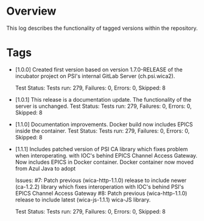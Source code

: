 # Overview

This log describes the functionality of tagged versions within the repository.

# Tags  
* [1.0.0] 
  Created first version based on version 1.7.0-RELEASE of the incubator project on PSI's 
  internal GitLab Server (ch.psi.wica2).
  
  Test Status: Tests run: 279, Failures: 0, Errors: 0, Skipped: 8
  
* [1.0.1] 
  This release is a documentation update. The functionality of the server is unchanged.
  Test Status: Tests run: 279, Failures: 0, Errors: 0, Skipped: 8
    
* [1.1.0] 
  Documentation improvements. Docker build now includes EPICS inside the container.
  Test Status: Tests run: 279, Failures: 0, Errors: 0, Skipped: 8
   
* [1.1.1] 
  Includes patched version of PSI CA library which fixes problem when interoperating.
  with IOC's behind EPICS Channel Access Gateway.
  Now includes EPICS in Docker container. 
  Docker container now moved from Azul Java to adopt 
    
  Issues:
  #7: Patch previous (wica-http-1.1.0) release to include newer (ca-1.2.2) library which fixes interoperation with IOC's behind PSI's EPICS Channel Access Gateway
  #8: Patch previous (wica-http-1.1.0) release to include latest (wica-js-1.1.1) wica-JS library.
   
  Test Status: Tests run: 279, Failures: 0, Errors: 0, Skipped: 8
   
    
